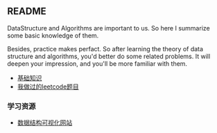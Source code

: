 ## README

DataStructure and Algorithms are important to us. 
So here I summarize some basic knowledge of them.

Besides, practice makes perfact. So after learning the theory of data structure
and algorithms, you'd better do some related problems. It will deepen your
impression, and you'll be more familiar with them.

- [基础知识][3]
- [我做过的leetcode题目][1]

### 学习资源

- [数据结构可视化网站][2]

[1]: https://github.com/ONGOING-Z/DataStructure/tree/master/OJ/LeetCode/leetcode 
[2]: https://www.cs.usfca.edu/~galles/visualization/Algorithms.html
[3]: https://github.com/ONGOING-Z/Learn-Algorithm-and-DataStructure/blob/master/data_structure.md
